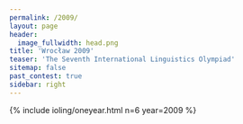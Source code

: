 ```yaml
---
permalink: /2009/
layout: page
header:
  image_fullwidth: head.png
title: 'Wrocław 2009'
teaser: 'The Seventh International Linguistics Olympiad'
sitemap: false
past_contest: true
sidebar: right
---
```


{% include ioling/oneyear.html n=6 year=2009 %}